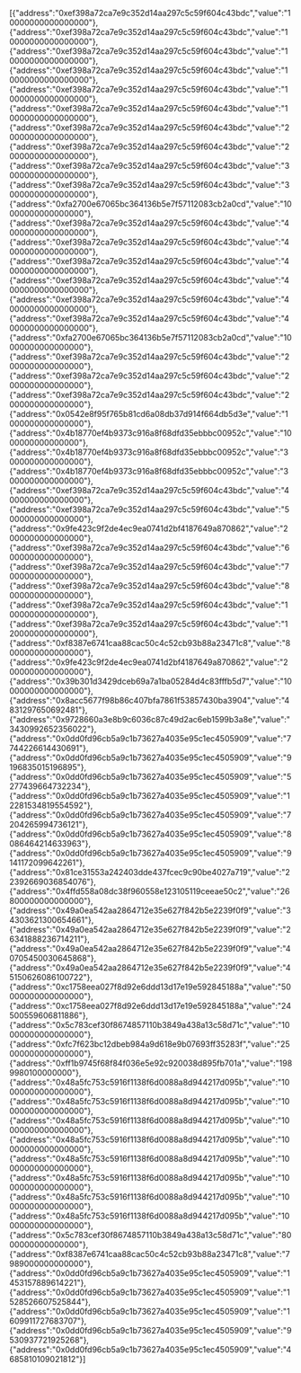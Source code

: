 [{"address":"0xef398a72ca7e9c352d14aa297c5c59f604c43bdc","value":"10000000000000000"},{"address":"0xef398a72ca7e9c352d14aa297c5c59f604c43bdc","value":"10000000000000000"},{"address":"0xef398a72ca7e9c352d14aa297c5c59f604c43bdc","value":"10000000000000000"},{"address":"0xef398a72ca7e9c352d14aa297c5c59f604c43bdc","value":"10000000000000000"},{"address":"0xef398a72ca7e9c352d14aa297c5c59f604c43bdc","value":"10000000000000000"},{"address":"0xef398a72ca7e9c352d14aa297c5c59f604c43bdc","value":"10000000000000000"},{"address":"0xef398a72ca7e9c352d14aa297c5c59f604c43bdc","value":"20000000000000000"},{"address":"0xef398a72ca7e9c352d14aa297c5c59f604c43bdc","value":"20000000000000000"},{"address":"0xef398a72ca7e9c352d14aa297c5c59f604c43bdc","value":"30000000000000000"},{"address":"0xef398a72ca7e9c352d14aa297c5c59f604c43bdc","value":"30000000000000000"},{"address":"0xfa2700e67065bc364136b5e7f57112083cb2a0cd","value":"10000000000000000"},{"address":"0xef398a72ca7e9c352d14aa297c5c59f604c43bdc","value":"40000000000000000"},{"address":"0xef398a72ca7e9c352d14aa297c5c59f604c43bdc","value":"40000000000000000"},{"address":"0xef398a72ca7e9c352d14aa297c5c59f604c43bdc","value":"40000000000000000"},{"address":"0xef398a72ca7e9c352d14aa297c5c59f604c43bdc","value":"40000000000000000"},{"address":"0xef398a72ca7e9c352d14aa297c5c59f604c43bdc","value":"40000000000000000"},{"address":"0xef398a72ca7e9c352d14aa297c5c59f604c43bdc","value":"40000000000000000"},{"address":"0xfa2700e67065bc364136b5e7f57112083cb2a0cd","value":"10000000000000000"},{"address":"0xef398a72ca7e9c352d14aa297c5c59f604c43bdc","value":"2000000000000000"},{"address":"0xef398a72ca7e9c352d14aa297c5c59f604c43bdc","value":"2000000000000000"},{"address":"0xef398a72ca7e9c352d14aa297c5c59f604c43bdc","value":"2000000000000000"},{"address":"0x0542e8f95f765b81cd6a08db37d914f664db5d3e","value":"1000000000000000"},{"address":"0x4b18770ef4b9373c916a8f68dfd35ebbbc00952c","value":"1000000000000000"},{"address":"0x4b18770ef4b9373c916a8f68dfd35ebbbc00952c","value":"3000000000000000"},{"address":"0x4b18770ef4b9373c916a8f68dfd35ebbbc00952c","value":"3000000000000000"},{"address":"0xef398a72ca7e9c352d14aa297c5c59f604c43bdc","value":"4000000000000000"},{"address":"0xef398a72ca7e9c352d14aa297c5c59f604c43bdc","value":"5000000000000000"},{"address":"0x9fe423c9f2de4ec9ea0741d2bf4187649a870862","value":"2000000000000000"},{"address":"0xef398a72ca7e9c352d14aa297c5c59f604c43bdc","value":"6000000000000000"},{"address":"0xef398a72ca7e9c352d14aa297c5c59f604c43bdc","value":"7000000000000000"},{"address":"0xef398a72ca7e9c352d14aa297c5c59f604c43bdc","value":"8000000000000000"},{"address":"0xef398a72ca7e9c352d14aa297c5c59f604c43bdc","value":"10000000000000000"},{"address":"0xef398a72ca7e9c352d14aa297c5c59f604c43bdc","value":"12000000000000000"},{"address":"0xf8387e6741caa88cac50c4c52cb93b88a23471c8","value":"8000000000000000"},{"address":"0x9fe423c9f2de4ec9ea0741d2bf4187649a870862","value":"2000000000000000"},{"address":"0x39b301d3429dceb69a7a1ba05284d4c83fffb5d7","value":"10000000000000000"},{"address":"0x8acc5677f98b86c407bfa7861f53857430ba3904","value":"4831297650692481"},{"address":"0x9728660a3e8b9c6036c87c49d2ac6eb1599b3a8e","value":"3430992652356022"},{"address":"0x0dd0fd96cb5a9c1b73627a4035e95c1ec4505909","value":"7744226614430691"},{"address":"0x0dd0fd96cb5a9c1b73627a4035e95c1ec4505909","value":"9196835015196895"},{"address":"0x0dd0fd96cb5a9c1b73627a4035e95c1ec4505909","value":"5277439664732234"},{"address":"0x0dd0fd96cb5a9c1b73627a4035e95c1ec4505909","value":"12281534819554592"},{"address":"0x0dd0fd96cb5a9c1b73627a4035e95c1ec4505909","value":"7204265994736121"},{"address":"0x0dd0fd96cb5a9c1b73627a4035e95c1ec4505909","value":"8086464214633963"},{"address":"0x0dd0fd96cb5a9c1b73627a4035e95c1ec4505909","value":"9141172099642261"},{"address":"0x81ce31553a242403dde437fcec9c90be4027a719","value":"22392669036854076"},{"address":"0x4ffd558a08dc38f960558e123105119ceeae50c2","value":"26800000000000000"},{"address":"0x49a0ea542aa2864712e35e627f842b5e2239f0f9","value":"34303621300654661"},{"address":"0x49a0ea542aa2864712e35e627f842b5e2239f0f9","value":"26341888236714211"},{"address":"0x49a0ea542aa2864712e35e627f842b5e2239f0f9","value":"40705450030645868"},{"address":"0x49a0ea542aa2864712e35e627f842b5e2239f0f9","value":"45150626086100722"},{"address":"0xc1758eea027f8d92e6ddd13d17e19e592845188a","value":"50000000000000000"},{"address":"0xc1758eea027f8d92e6ddd13d17e19e592845188a","value":"24500559606811886"},{"address":"0x5c783cef30f8674857110b3849a438a13c58d71c","value":"10000000000000000"},{"address":"0xfc7f623bc12dbeb984a9d618e9b07693ff35283f","value":"25000000000000000"},{"address":"0xff1b9745f68f84f036e5e92c920038d895fb701a","value":"1989980100000000"},{"address":"0x48a5fc753c5916f1138f6d0088a8d944217d095b","value":"10000000000000000"},{"address":"0x48a5fc753c5916f1138f6d0088a8d944217d095b","value":"10000000000000000"},{"address":"0x48a5fc753c5916f1138f6d0088a8d944217d095b","value":"10000000000000000"},{"address":"0x48a5fc753c5916f1138f6d0088a8d944217d095b","value":"10000000000000000"},{"address":"0x48a5fc753c5916f1138f6d0088a8d944217d095b","value":"10000000000000000"},{"address":"0x48a5fc753c5916f1138f6d0088a8d944217d095b","value":"10000000000000000"},{"address":"0x48a5fc753c5916f1138f6d0088a8d944217d095b","value":"10000000000000000"},{"address":"0x48a5fc753c5916f1138f6d0088a8d944217d095b","value":"10000000000000000"},{"address":"0x5c783cef30f8674857110b3849a438a13c58d71c","value":"8000000000000000"},{"address":"0xf8387e6741caa88cac50c4c52cb93b88a23471c8","value":"7989000000000000"},{"address":"0x0dd0fd96cb5a9c1b73627a4035e95c1ec4505909","value":"1453157889614221"},{"address":"0x0dd0fd96cb5a9c1b73627a4035e95c1ec4505909","value":"1528526607525844"},{"address":"0x0dd0fd96cb5a9c1b73627a4035e95c1ec4505909","value":"1609911727683707"},{"address":"0x0dd0fd96cb5a9c1b73627a4035e95c1ec4505909","value":"9530937721925268"},{"address":"0x0dd0fd96cb5a9c1b73627a4035e95c1ec4505909","value":"4685810109021812"}]